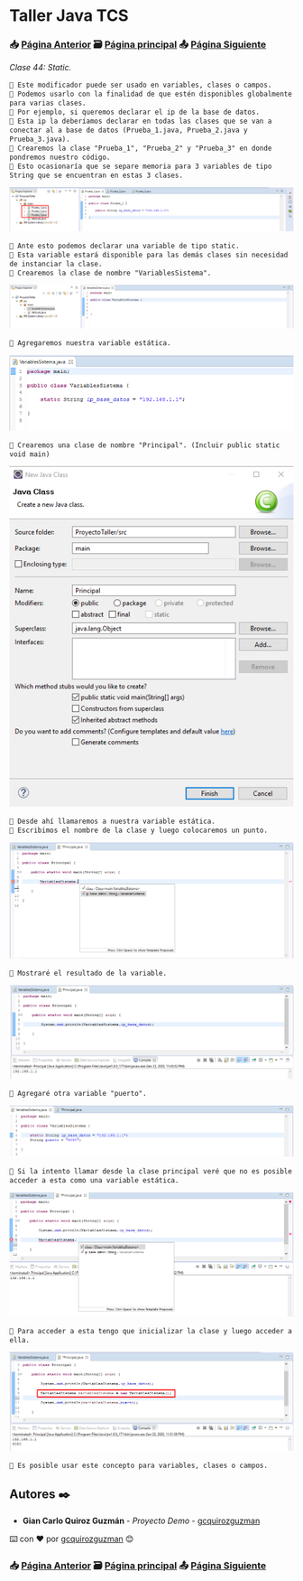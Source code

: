 # Taller Java TCS
### 📥 [Página Anterior](https://github.com/gcquirozguzman/java-tcs-202001/tree/STRU100001) 🗃️ [Página principal](https://github.com/gcquirozguzman/java-tcs-202001) 📤 [Página Siguiente](https://github.com/gcquirozguzman/java-tcs-202001/tree/FNAL100001)

_Clase 44: Static._

```
📢 Este modificador puede ser usado en variables, clases o campos.
📢 Podemos usarlo con la finalidad de que estén disponibles globalmente para varias clases.
📢 Por ejemplo, si queremos declarar el ip de la base de datos.
📢 Esta ip la deberíamos declarar en todas las clases que se van a conectar al a base de datos (Prueba_1.java, Prueba_2.java y Prueba_3.java).
📢 Crearemos la clase "Prueba_1", "Prueba_2" y "Prueba_3" en donde pondremos nuestro código.
📢 Esto ocasionaría que se separe memoria para 3 variables de tipo String que se encuentran en estas 3 clases.
```

![Error: imagen no ha sido cargada](https://github.com/gcquirozguzman/java-tcs-202001/blob/master/imagenes/STI0100001_1.png)

```
📢 Ante esto podemos declarar una variable de tipo static.
📢 Esta variable estará disponible para las demás clases sin necesidad de instanciar la clase.
📢 Crearemos la clase de nombre "VariablesSistema".
```

![Error: imagen no ha sido cargada](https://github.com/gcquirozguzman/java-tcs-202001/blob/master/imagenes/STI0100001_2.png)

```
📢 Agregaremos nuestra variable estática.
```

![Error: imagen no ha sido cargada](https://github.com/gcquirozguzman/java-tcs-202001/blob/master/imagenes/STI0100001_3.png)

```
📢 Crearemos una clase de nombre "Principal". (Incluir public static void main)
```

![Error: imagen no ha sido cargada](https://github.com/gcquirozguzman/java-tcs-202001/blob/master/imagenes/STI0100001_4.png)

```
📢 Desde ahí llamaremos a nuestra variable estática.
📢 Escribimos el nombre de la clase y luego colocaremos un punto.
```

![Error: imagen no ha sido cargada](https://github.com/gcquirozguzman/java-tcs-202001/blob/master/imagenes/STI0100001_5.png)

```
📢 Mostraré el resultado de la variable.
```

![Error: imagen no ha sido cargada](https://github.com/gcquirozguzman/java-tcs-202001/blob/master/imagenes/STI0100001_6.png)

```
📢 Agregaré otra variable "puerto".
```

![Error: imagen no ha sido cargada](https://github.com/gcquirozguzman/java-tcs-202001/blob/master/imagenes/STI0100001_7.png)

```
📢 Si la intento llamar desde la clase principal veré que no es posible acceder a esta como una variable estática.
```

![Error: imagen no ha sido cargada](https://github.com/gcquirozguzman/java-tcs-202001/blob/master/imagenes/STI0100001_8.png)

```
📢 Para acceder a esta tengo que inicializar la clase y luego acceder a ella.
```

![Error: imagen no ha sido cargada](https://github.com/gcquirozguzman/java-tcs-202001/blob/master/imagenes/STI0100001_9.png)

```
📢 Es posible usar este concepto para variables, clases o campos.
```

## Autores ✒️

* **Gian Carlo Quiroz Guzmán** - *Proyecto Demo* - [gcquirozguzman](https://github.com/gcquirozguzman)

⌨️ con ❤️ por [gcquirozguzman](https://github.com/gcquirozguzman) 😊

### 📥 [Página Anterior](https://github.com/gcquirozguzman/java-tcs-202001/tree/STRU100001) 🗃️ [Página principal](https://github.com/gcquirozguzman/java-tcs-202001) 📤 [Página Siguiente](https://github.com/gcquirozguzman/java-tcs-202001/tree/FNAL100001)

